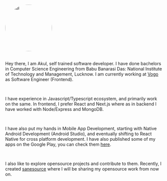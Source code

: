 <img src='https://github.com/akulsr0.png?size=500' alt='akul' style='width:150px;border-radius:1000px;'>

<br />
<br />

Hey there, I am Akul, self trained software developer. I have done bachelors in Computer Science Engineering from Babu Banarasi Das: National Institute of Technology and Management, Lucknow. I am currently working at <a href='https://vogo.in/' target='_blank'>Vogo</a> as Software Engineer (Frontend).

<br />

I have experience in Javascript/Typescript ecosystem, and primarily work on the same. In frontend, I prefer React and Next.js where as in backend I have worked with Node/Express and MongoDB.

<br />

I have also put my hands in Mobile App Development, starting with Native Android Development (Android Studio), and eventually shifting to React Native for cross platform development. I have also published some of my apps on the Google Play, you can check them <a href='https://play.google.com/store/apps/developer?id=Akul+Srivastava' target='_blank'>here</a>.

<br />

I also like to explore opensource projects and contribute to them. Recently, I created <a href='https://github.com/sanesource' target='_blank'>sanesource</a> where I will be sharing my opensource work from now on.

